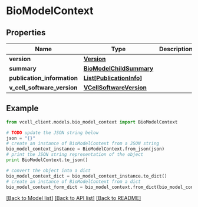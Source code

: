 # BioModelContext


## Properties
Name | Type | Description | Notes
------------ | ------------- | ------------- | -------------
**version** | [**Version**](Version.md) |  | [optional] 
**summary** | [**BioModelChildSummary**](BioModelChildSummary.md) |  | [optional] 
**publication_information** | [**List[PublicationInfo]**](PublicationInfo.md) |  | [optional] 
**v_cell_software_version** | [**VCellSoftwareVersion**](VCellSoftwareVersion.md) |  | [optional] 

## Example

```python
from vcell_client.models.bio_model_context import BioModelContext

# TODO update the JSON string below
json = "{}"
# create an instance of BioModelContext from a JSON string
bio_model_context_instance = BioModelContext.from_json(json)
# print the JSON string representation of the object
print BioModelContext.to_json()

# convert the object into a dict
bio_model_context_dict = bio_model_context_instance.to_dict()
# create an instance of BioModelContext from a dict
bio_model_context_form_dict = bio_model_context.from_dict(bio_model_context_dict)
```
[[Back to Model list]](../README.md#documentation-for-models) [[Back to API list]](../README.md#documentation-for-api-endpoints) [[Back to README]](../README.md)


